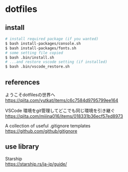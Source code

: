 # dotfiles

## install
```sh
# install required package (if you wanted)
$ bash install-packages/console.sh
$ bash install-packages/fonts.sh
# some setting file copied
$ bash .bin/install.sh
# ...and restore vscode setting (if installed)
$ bash .bin/vscode_restore.sh
```

## references
ようこそdotfilesの世界へ  
https://qiita.com/yutkat/items/c6c7584d9795799ee164

VSCode 環境をgit管理してどこでも同じ環境を引き継ぐ  
https://qiita.com/miiina016/items/018331b36ecf57ed8973

A collection of useful .gitignore templates  
https://github.com/github/gitignore

## use library
Starship  
https://starship.rs/ja-jp/guide/
